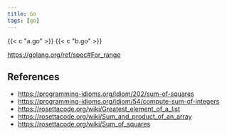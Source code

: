 ```yaml
---
title: Go
tags: [go]
---
```


{{< c "a.go" >}}
{{< c "b.go" >}}

<https://golang.org/ref/spec#For_range>

## References

- <https://programming-idioms.org/idiom/202/sum-of-squares>
- <https://programming-idioms.org/idiom/54/compute-sum-of-integers>
- <https://rosettacode.org/wiki/Greatest_element_of_a_list>
- <https://rosettacode.org/wiki/Sum_and_product_of_an_array>
- <https://rosettacode.org/wiki/Sum_of_squares>
